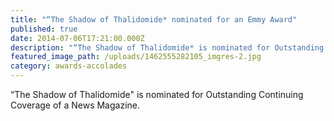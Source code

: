 ```yaml
---
title: "“The Shadow of Thalidomide* nominated for an Emmy Award"
published: true
date: 2014-07-06T17:21:00.000Z
description: "“The Shadow of Thalidomide* is nominated for Outstanding Continuing Coverage of a News Magazine."
featured_image_path: /uploads/1462555282105_imgres-2.jpg
category: awards-accolades
---
```


“The Shadow of Thalidomide" is nominated for Outstanding Continuing Coverage of a News Magazine.

